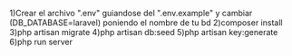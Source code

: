 
1)Crear el archivo ".env" guiandose del ".env.example" y cambiar (DB_DATABASE=laravel) poniendo el nombre de tu bd
2)composer install
3)php artisan migrate
4)php artisan db:seed
5)php artisan key:generate
6)php run server

